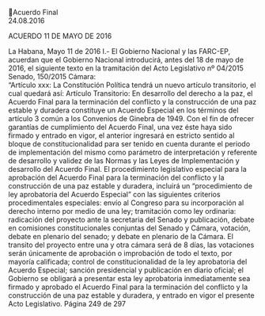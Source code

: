 Acuerdo Final  
24.08.2016  

ACUERDO 11 DE MAYO DE 2016 

La Habana, Mayo 11 de 2016 
I.-  El  Gobierno  Nacional  y  las  FARC-EP,  acuerdan  que  el  Gobierno  Nacional 
introducirá, antes del 18 de mayo de 2016, el siguiente texto en la tramitación del 
Acto Legislativo nº 04/2015 Senado, 150/2015 Cámara:  
 “Artículo xxx: La Constitución Política tendrá un nuevo artículo transitorio, el cual quedará así: 
Artículo Transitorio: En desarrollo del derecho a la paz, el Acuerdo Final para la terminación del 
conflicto y la construcción de una paz estable y duradera constituye un Acuerdo Especial en los 
términos del artículo 3 común a los Convenios de Ginebra de 1949. Con el fin de ofrecer garantías 
de cumplimiento del Acuerdo Final, una vez éste haya sido firmado y entrado en vigor, el anterior 
ingresará en estricto sentido al bloque de constitucionalidad para ser tenido en cuenta durante el 
periodo  de  implementación  del  mismo  como  parámetro  de  interpretación  y  referente  de 
desarrollo y validez de las Normas y las Leyes de Implementación y desarrollo del Acuerdo Final. 
El procedimiento legislativo especial para la aprobación del Acuerdo Final para la terminación del 
conflicto  y  la  construcción  de  una  paz  estable  y  duradera,  incluirá  un  “procedimiento  de  ley 
aprobatoria del Acuerdo Especial” con las siguientes criterios procedimentales especiales: envío 
al Congreso para su incorporación al derecho interno por medio de una ley; tramitación como ley 
ordinaria:  radicación  del  proyecto  ante  la  secretaria  del  Senado  y  publicación,  debate  en 
comisiones  constitucionales conjuntas  del Senado y Cámara, votación, debate en plenario del 
senado; y debate en plenario de la Cámara. El transito del proyecto entre una y otra cámara será 
de 8 días, las votaciones serán únicamente de aprobación o improbación de todo el texto, por 
mayoría  calificada;  control  de  constitucionalidad  de  la  ley  aprobatoria  del  Acuerdo  Especial; 
sanción presidencial y publicación en diario oficial; el Gobierno se obligará a presentar esta ley 
aprobatoria inmediatamente sea firmado y aprobado el Acuerdo Final para la terminación del 
conflicto y la construcción de una paz estable y duradera, y entrado en vigor el presente Acto 
Legislativo. 
Página 249 de 297 
 

